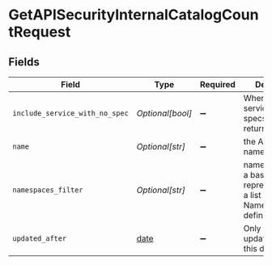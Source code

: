 # GetAPISecurityInternalCatalogCountRequest


## Fields

| Field                                                                                      | Type                                                                                       | Required                                                                                   | Description                                                                                |
| ------------------------------------------------------------------------------------------ | ------------------------------------------------------------------------------------------ | ------------------------------------------------------------------------------------------ | ------------------------------------------------------------------------------------------ |
| `include_service_with_no_spec`                                                             | *Optional[bool]*                                                                           | :heavy_minus_sign:                                                                         | When false, only services with specs wikk be returned                                      |
| `name`                                                                                     | *Optional[str]*                                                                            | :heavy_minus_sign:                                                                         | the Api Catalog name filter                                                                |
| `namespaces_filter`                                                                        | *Optional[str]*                                                                            | :heavy_minus_sign:                                                                         | namespace filter. a base 64 representation of a list of NamespacesFilter definition object |
| `updated_after`                                                                            | [date](https://docs.python.org/3/library/datetime.html#date-objects)                       | :heavy_minus_sign:                                                                         | Only Apis updated since this date                                                          |